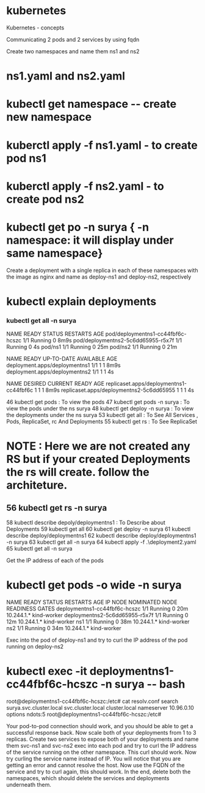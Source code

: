 # kubernetes
Kubernetes - concepts


Communicating 2 pods and 2 services by using fqdn

Create two namespaces and name them ns1 and ns2
# ns1.yaml and ns2.yaml
# kubectl get namespace  -- create new namespace
# kuberctl apply -f ns1.yaml - to create pod ns1
# kuberctl apply -f ns2.yaml - to create pod ns2
# kubectl get po -n surya   { -n namespace: it will display under same namespace}


Create a deployment with a single replica in each of these namespaces with the image as nginx and name as deploy-ns1 and deploy-ns2, respectively

# kubectl explain deployments


### kubectl get all -n surya
NAME                                 READY   STATUS    RESTARTS   AGE
pod/deploymentns1-cc44fbf6c-hcszc    1/1     Running   0          8m9s
pod/deploymentns2-5c6dd65955-r5x7f   1/1     Running   0          4s
pod/ns1                              1/1     Running   0          25m
pod/ns2                              1/1     Running   0          21m

NAME                            READY   UP-TO-DATE   AVAILABLE   AGE
deployment.apps/deploymentns1   1/1     1            1           8m9s
deployment.apps/deploymentns2   1/1     1            1           4s

NAME                                       DESIRED   CURRENT   READY   AGE
replicaset.apps/deploymentns1-cc44fbf6c    1         1         1       8m9s
replicaset.apps/deploymentns2-5c6dd65955   1         1         1       4s



  46 kubectl get pods   : To view the pods
  47 kubectl get pods -n surya  : To view the pods under the ns surya
  48 kubectl get deploy -n surya  :  To view the deployments under the ns surya 
  53 kubectl get all  : To See All Services , Pods, ReplicaSet, rc And  Deployments
  55 kubectl get rs  : To See ReplicaSet 

   # NOTE : Here we are not created any RS but if your created Deployments the rs will create. follow the architeture.

  <!-- --------------------------------------
   Client 
     |
   Deployments
     |
   ReplicaSet = 1   //      ReplicaSet 3
      |                        |
   Pod =1          //        Pod = 3

   ------------------------------------ -->
  
  ## 56 kubectl get rs -n surya
  58 kubectl describe depoly/deploymentns1   : To Describe about Deployments
  59 kubectl get all
  60 kubectl get deploy -n surya
  61 kubectl describe deploy/deploymentns1
  62 kubectl describe deploy/deploymentns1 -n surya
  63 kubectl get all -n surya
  64 kubectl apply -f .\deployment2.yaml
  65 kubectl get all -n surya

Get the IP address of each of the pods 

# kubectl get pods -o wide -n surya
NAME                             READY   STATUS    RESTARTS   AGE   IP           NODE          NOMINATED NODE   READINESS GATES
deploymentns1-cc44fbf6c-hcszc    1/1     Running   0          20m   10.244.1.*   kind-worker   <none>           <none>
deploymentns2-5c6dd65955-r5x7f   1/1     Running   0          12m   10.244.1.*   kind-worker   <none>           <none>
ns1                              1/1     Running   0          38m   10.244.1.*   kind-worker   <none>           <none>
ns2                              1/1     Running   0          34m   10.244.1.*   kind-worker   <none>           <none>

Exec into the pod of deploy-ns1 and try to curl the IP address of the pod running on deploy-ns2

# kubectl exec -it deploymentns1-cc44fbf6c-hcszc -n surya -- bash

root@deploymentns1-cc44fbf6c-hcszc:/etc# cat resolv.conf 
search surya.svc.cluster.local svc.cluster.local cluster.local
nameserver 10.96.0.10
options ndots:5
root@deploymentns1-cc44fbf6c-hcszc:/etc# 



Your pod-to-pod connection should work, and you should be able to get a successful response back.
Now scale both of your deployments from 1 to 3 replicas.
Create two services to expose both of your deployments and name them svc-ns1 and svc-ns2
exec into each pod and try to curl the IP address of the service running on the other namespace.
This curl should work.
Now try curling the service name instead of IP. You will notice that you are getting an error and cannot resolve the host.
Now use the FQDN of the service and try to curl again, this should work.
In the end, delete both the namespaces, which should delete the services and deployments underneath them.